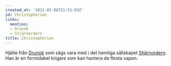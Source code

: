 ```yaml
---
created_at: '2011-01-06T21:51:03Z'
id: Christopherion
links:
  mention:
  - Drunok
  - Stjärnordern
title: Christopherion
---
```


Hjälte från [Drunok] som sägs vara med i det hemliga sällskapet [Stjärnordern]. Han är en formidabel
krigare som kan hantera de flesta vapen.

  [Drunok]: Drunok
  [Stjärnordern]: Stjärnordern
